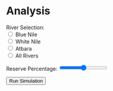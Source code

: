# Analysis
<div class="controls">
    <p>
        <span>River Selection:</span>
        <br />
        <input id="river-selection-blue" name="river-selection" value="blue" type="radio" class="radio">
        <label for="river-selection-blue">Blue Nile</label>
        <br />
        <input id="river-selection-white" name="river-selection" value="white" type="radio" class="radio">
        <label for="river-selection-white">White Nile</label>
        <br />
        <input id="river-selection-atbara" name="river-selection" value="atbara" type="radio" class="radio">
        <label for="river-selection-atbara">Atbara</label>
        <br />
        <input id="river-selection-all" name="river-selection" value="all" type="radio" class="radio">
        <label for="river-selection-all">All Rivers</label>
    </p>
    <p>
        <label for="reserve-selection">Reserve Percentage:</label>
        <input id="reserve-selection" type="range" min="0" max="100" step="10" class="slider">
    </p>
    <p>
        <input type="button" id="update-button" class="button" value="Run Simulation" onclick="something()">
    </p>
</div>
<div class="dataviz">
    <div id="river-volume"></div>
    <div id="fill-rate"></div>
</div>